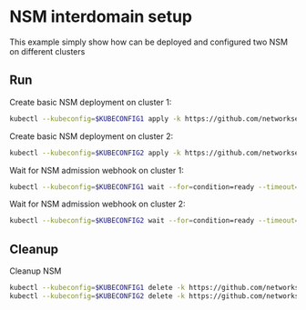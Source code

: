 # NSM interdomain setup


This example simply show how can be deployed and configured two NSM on different clusters

## Run

Create basic NSM deployment on cluster 1:

```bash
kubectl --kubeconfig=$KUBECONFIG1 apply -k https://github.com/networkservicemesh/deployments-k8s/examples/interdomain/nsm/cluster1?ref=f1f055b668b5a417a9e771201c46f3df9e32e397
```

Create basic NSM deployment on cluster 2:

```bash
kubectl --kubeconfig=$KUBECONFIG2 apply -k https://github.com/networkservicemesh/deployments-k8s/examples/interdomain/nsm/cluster2?ref=f1f055b668b5a417a9e771201c46f3df9e32e397
```

Wait for NSM admission webhook on cluster 1:

```bash
kubectl --kubeconfig=$KUBECONFIG1 wait --for=condition=ready --timeout=1m pod -n nsm-system -l app=admission-webhook-k8s
```

Wait for NSM admission webhook on cluster 2:

```bash
kubectl --kubeconfig=$KUBECONFIG2 wait --for=condition=ready --timeout=1m pod -n nsm-system -l app=admission-webhook-k8s
```

## Cleanup

Cleanup NSM
```bash
kubectl --kubeconfig=$KUBECONFIG1 delete -k https://github.com/networkservicemesh/deployments-k8s/examples/interdomain/nsm/cluster1?ref=f1f055b668b5a417a9e771201c46f3df9e32e397
kubectl --kubeconfig=$KUBECONFIG2 delete -k https://github.com/networkservicemesh/deployments-k8s/examples/interdomain/nsm/cluster2?ref=f1f055b668b5a417a9e771201c46f3df9e32e397
```
